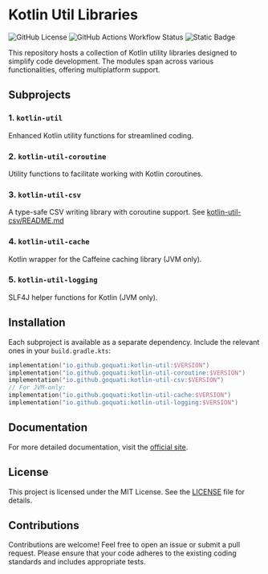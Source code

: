 # Kotlin Util Libraries

![GitHub License](https://img.shields.io/github/license/goquati/kotlin-util)
![GitHub Actions Workflow Status](https://img.shields.io/github/actions/workflow/status/goquati/kotlin-util/check.yml)
![Static Badge](https://img.shields.io/badge/coverage-100%25-success)

This repository hosts a collection of Kotlin utility libraries designed to simplify code development. The modules span across various functionalities, offering multiplatform support.

## Subprojects

### 1. `kotlin-util`
Enhanced Kotlin utility functions for streamlined coding.

### 2. `kotlin-util-coroutine`
Utility functions to facilitate working with Kotlin coroutines.

### 3. `kotlin-util-csv`
A type-safe CSV writing library with coroutine support. See [kotlin-util-csv/README.md](kotlin-util-csv/README.md)

### 4. `kotlin-util-cache`
Kotlin wrapper for the Caffeine caching library (JVM only).

### 5. `kotlin-util-logging`
SLF4J helper functions for Kotlin (JVM only).

## Installation

Each subproject is available as a separate dependency. Include the relevant ones in your `build.gradle.kts`:

```kotlin
implementation("io.github.goquati:kotlin-util:$VERSION")
implementation("io.github.goquati:kotlin-util-coroutine:$VERSION")
implementation("io.github.goquati:kotlin-util-csv:$VERSION")
// For JVM-only:
implementation("io.github.goquati:kotlin-util-cache:$VERSION")
implementation("io.github.goquati:kotlin-util-logging:$VERSION")
```

## Documentation

For more detailed documentation, visit the [official site](https://goquati.github.io/kotlin-util/).

## License

This project is licensed under the MIT License. See the [LICENSE](LICENSE) file for details.

## Contributions

Contributions are welcome! Feel free to open an issue or submit a pull request. Please ensure that your code adheres to the existing coding standards and includes appropriate tests.
